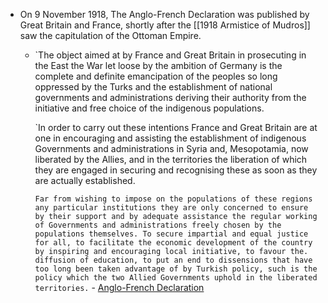 - On 9 November 1918, The Anglo-French Declaration was published by Great Britain and France, shortly after the [[1918 Armistice of Mudros]] saw the capitulation of the Ottoman Empire.
    - `The object aimed at by France and Great Britain in prosecuting in the East the War let loose by the ambition of Germany is the complete and definite emancipation of the peoples so long oppressed by the Turks and the establishment of national governments and administrations deriving their authority from the initiative and free choice of the indigenous populations.
      
      `In order to carry out these intentions France and Great Britain are at one in encouraging and assisting the establishment of indigenous Governments and administrations in Syria and, Mesopotamia, now liberated by the Allies, and in the territories the liberation of which they are engaged in securing and recognising these as soon as they are actually established.
      
      `Far from wishing to impose on the populations of these regions any particular institutions they are only concerned to ensure by their support and by adequate assistance the regular working of Governments and administrations freely chosen by the populations themselves. To secure impartial and equal justice for all, to facilitate the economic development of the country by inspiring and encouraging local initiative, to favour the. diffusion of education, to put an end to dissensions that have too long been taken advantage of by Turkish policy, such is the policy which the two Allied Governments uphold in the liberated territories.` - [Anglo-French Declaration](https://web.archive.org/web/20171201031431/https://unispal.un.org/DPA/DPR/unispal.nsf/0/4C4F7515DC39195185256CF7006F878C)    